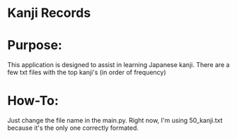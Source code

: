 # Kanji Records

# Purpose:

This application is designed to assist in learning Japanese kanji.
There are a few txt files with the top kanji's (in order of frequency)

# How-To:

Just change the file name in the main.py. Right now, I'm using 50_kanji.txt because it's the only one correctly formated.
